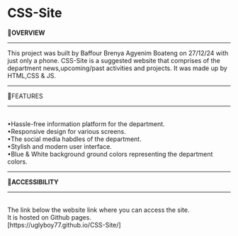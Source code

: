 # CSS-Site
🔗<strong>OVERVIEW</strong>
<hr>
This project was built by Baffour Brenya Agyenim Boateng on 27/12/24 with just only a phone. 
CSS-Site is a suggested website that comprises of the department news,upcoming/past activities and projects.
It was made up by HTML,CSS & JS.<br>
<hr>
🔗<srrong>FEATURES</strong>
    <hr><br>
•Hassle-free information platform for the department.<br>
•Responsive design for various screens.<br>
•The social media habdles of the department. <br>
•Stylish and modern user interface.<br>
•Blue & White background ground colors representing the department colors. <br>
<hr>
🔗<strong>ACCESSIBILITY</strong>
<hr><br>
The link below the website link where you can access the site.
<br> It is hosted on Github pages.<br>
[https://uglyboy77.github.io/CSS-Site/]